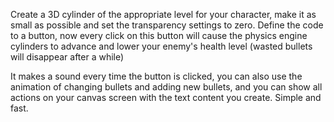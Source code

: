 Create a 3D cylinder of the appropriate level for your character, make it as small as possible and set the transparency settings to zero. Define the code to a button, now every click on this button will cause the physics engine cylinders to advance and lower your enemy's health level (wasted bullets will disappear after a while)

It makes a sound every time the button is clicked, you can also use the animation of changing bullets and adding new bullets, and you can show all actions on your canvas screen with the text content you create. Simple and fast.
